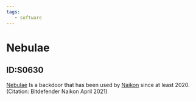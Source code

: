 ```yaml
---
tags:
   - software
---
```

# Nebulae
## ID:S0630
[Nebulae](/mitre/software/S0630) Is a backdoor that has been used by [Naikon](/mitre/groups/G0019)  since at least 2020.(Citation: Bitdefender Naikon April 2021)

